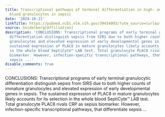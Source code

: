 ```yaml
---
title: Transcriptional pathways of terminal differentiation in high- and low-density
  blood granulocytes in sepsis
date: '2024-10-21'
linkTitle: https://pubmed.ncbi.nlm.nih.gov/39434093/?utm_source=curl&utm_medium=rss&utm_campaign=pubmed-2&utm_content=1FakS-2QOkCT8HsMOQP1bCRQ4YzyumYOmxmF0moLsQ3dFB1E9V&fc=20220326224207&ff=20241022193450&v=2.18.0.post9+e462414
source: heidelberg[Affiliation]
description: 'CONCLUSIONS: Transcriptional programs of early terminal granulocytic
  differentiation distinguish sepsis from SIRS due to both higher counts of immature
  granulocytes and elevated expression of early developmental genes in sepsis. The
  sustained expression of PLAC8 in mature granulocytes likely accounts for its selection
  in the whole blood SeptiCyte™ LAB test. Total granulocyte PLAC8 rivals CRP as sepsis
  biomarker. However, infection-specific transcriptional pathways, that differentiate
  sepsis ...'
disable_comments: true
---
```

CONCLUSIONS: Transcriptional programs of early terminal granulocytic differentiation distinguish sepsis from SIRS due to both higher counts of immature granulocytes and elevated expression of early developmental genes in sepsis. The sustained expression of PLAC8 in mature granulocytes likely accounts for its selection in the whole blood SeptiCyte™ LAB test. Total granulocyte PLAC8 rivals CRP as sepsis biomarker. However, infection-specific transcriptional pathways, that differentiate sepsis ...